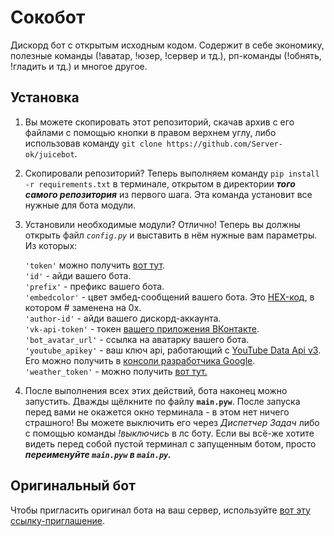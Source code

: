 # Сокобот
Дискорд бот с открытым исходным кодом. Содержит в себе экономику, полезные команды (!аватар, !юзер, !сервер и тд.), рп-команды (!обнять, !гладить и тд.) и многое другое.


## Установка


1. Вы можете скопировать этот репозиторий, скачав архив с его файлами с помощью кнопки в правом верхнем углу, либо использовав команду ````git clone https://github.com/Server-ok/juicebot````.
2. Скопировали репозиторий? Теперь выполняем команду ```pip install -r requirements.txt``` в терминале, открытом в директории ___того самого репозитория___ из первого шага. Эта команда установит все нужные для бота модули.
3. Установили необходимые модули? Отлично! Теперь вы должны открыть файл _`config.py`_ и выставить в нём нужные вам параметры. Из которых:

    `'token'` можно получить [вот тут](https://discord.com/developers "После создания дискорд-бота на этом сайте вы можете получить его токен. Если не знаете как - гуглите xD").  
    `'id'` - айди вашего бота.  
    `'prefix'` - префикс вашего бота.  
    `'embedcolor'` - цвет эмбед-сообщений вашего бота. Это [HEX-код](https://colorscheme.ru/color-names.html), в котором # заменена на 0x.  
    `'author-id'` - айди вашего дискорд-аккаунта.  
    `'vk-api-token'` - токен [вашего приложения ВКонтакте](https://vk.com/dev/vkapp_create).  
    `'bot_avatar_url'` - ссылка на аватарку вашего бота.  
    `'youtube_apikey'` - ваш ключ api, работающий с [YouTube Data Api v3](https://developers.google.com/youtube/v3). Его можно получить в [консоли разработчика Google](https://console.cloud.google.com/apis/dashboard).  
    `'weather_token'` - можно получить [вот тут.](https://openweathermap.org/api)
    
4. После выполнения всех этих действий, бота наконец можно запустить. Дважды щёлкните по файлу **`main.pyw`**. После запуска перед вами не окажется окно терминала - в этом нет ничего страшного! Вы можете выключить его через _Диспетчер Задач_ либо с помощью команды _!выключись_ в лс боту. Если вы всё-же хотите видеть перед собой пустой терминал с запущенным ботом, просто ***переименуйте `main.pyw` в `main.py`.***

## Оригинальный бот
Чтобы пригласить оригинал бота на ваш сервер, используйте [вот эту ссылку-приглашение](https://discord.com/api/oauth2/authorize?client_id=872115341931720795&permissions=8&scope=bot).
